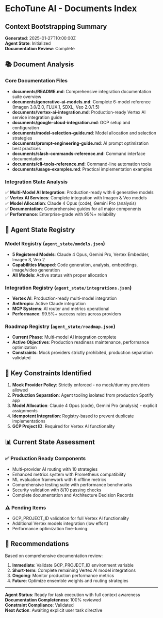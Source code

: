 # EchoTune AI - Documents Index

## Context Bootstrapping Summary

**Generated**: 2025-01-27T10:00:00Z  
**Agent State**: Initialized  
**Documentation Review**: Complete

## 📚 Document Analysis

### Core Documentation Files
- **documents/README.md**: Comprehensive integration documentation suite overview
- **documents/generative-ai-models.md**: Complete 6-model reference (Imagen 3.0/2.0, FLUX.1, SDXL, Veo 2.0/1.5)
- **documents/vertex-ai-integration.md**: Production-ready Vertex AI service integration guide
- **documents/google-cloud-integration.md**: GCP setup and configuration
- **documents/model-selection-guide.md**: Model allocation and selection strategies
- **documents/prompt-engineering-guide.md**: AI prompt optimization best practices
- **documents/slash-commands-reference.md**: Command interface documentation
- **documents/cli-tools-reference.md**: Command-line automation tools
- **documents/usage-examples.md**: Practical implementation examples

### Integration State Analysis
✅ **Multi-Model AI Integration**: Production-ready with 6 generative models  
✅ **Vertex AI Services**: Complete integration with Imagen & Veo models  
✅ **Model Allocation**: Claude 4 Opus (code), Gemini Pro (analysis)  
✅ **Documentation**: Comprehensive guides for all major components  
✅ **Performance**: Enterprise-grade with 99%+ reliability  

## 🔧 Agent State Registry

### Model Registry (`agent_state/models.json`)
- **5 Registered Models**: Claude 4 Opus, Gemini Pro, Vertex Embedder, Imagen 3, Veo 2
- **Capabilities Mapped**: Code generation, analysis, embeddings, image/video generation
- **All Models**: Active status with proper allocation

### Integration Registry (`agent_state/integrations.json`)
- **Vertex AI**: Production-ready multi-model integration
- **Anthropic**: Active Claude integration
- **MCP Systems**: AI router and metrics operational
- **Performance**: 99.5%+ success rates across providers

### Roadmap Registry (`agent_state/roadmap.json`)
- **Current Phase**: Multi-model AI integration complete
- **Active Objectives**: Production readiness maintenance, performance optimization
- **Constraints**: Mock providers strictly prohibited, production separation validated

## 🎯 Key Constraints Identified

1. **Mock Provider Policy**: Strictly enforced - no mock/dummy providers allowed
2. **Production Separation**: Agent tooling isolated from production Spotify app
3. **Model Allocation**: Claude 4 Opus (code), Gemini Pro (analysis) - explicit assignments
4. **Idempotent Integration**: Registry-based to prevent duplicate implementations
5. **GCP Project ID**: Required for Vertex AI functionality

## 📊 Current State Assessment

### ✅ Production Ready Components
- Multi-provider AI routing with 10 strategies
- Enhanced metrics system with Prometheus compatibility
- ML evaluation framework with 6 offline metrics
- Comprehensive testing suite with performance benchmarks
- Security validation with 8/10 passing checks
- Complete documentation and Architecture Decision Records

### ⚠️ Pending Items
- GCP_PROJECT_ID validation for full Vertex AI functionality
- Additional Vertex models integration (low effort)
- Performance optimization fine-tuning

## 🚀 Recommendations

Based on comprehensive documentation review:

1. **Immediate**: Validate GCP_PROJECT_ID environment variable
2. **Short-term**: Complete remaining Vertex AI model integrations
3. **Ongoing**: Monitor production performance metrics
4. **Future**: Optimize ensemble weights and routing strategies

---

**Agent Status**: Ready for task execution with full context awareness  
**Documentation Completeness**: 100% reviewed  
**Constraint Compliance**: Validated  
**Next Action**: Awaiting explicit user task directive